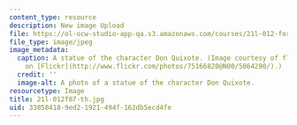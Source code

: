 ```yaml
---
content_type: resource
description: New image Upload
file: https://ol-ocw-studio-app-qa.s3.amazonaws.com/courses/21l-012-forms-of-western-narrative-fall-2007/338584189ed21921494f162db5ecd4fe_21l-012f07-th.jpg
file_type: image/jpeg
image_metadata:
  caption: A statue of the character Don Quixote. (Image courtesy of florriebassingbourn
    on [Flickr](http://www.flickr.com/photos/75166820@N00/5064290/).)
  credit: ''
  image-alt: A photo of a statue of the character Don Quixote.
resourcetype: Image
title: 21l-012f07-th.jpg
uid: 33858418-9ed2-1921-494f-162db5ecd4fe
---
```

